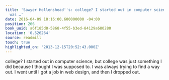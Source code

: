 ```yaml
---
title: 'Sawyer Hollenshead''s: college? I started out in computer science, but college
  was …'
date: 2016-04-09 18:16:00.600000000 -04:00
position: 266
book_uuid: a6f185d8-5868-4f55-b3ed-84129a680280
location: '0.526264'
source: readmill
touch: true
highlighted_on: '2013-12-15T20:52:43.000Z'
---
```


college? I started out in computer science, but college was just something I did because I thought I was supposed to. I was always trying to find a way out. I went until I got a job in web design, and then I dropped out.